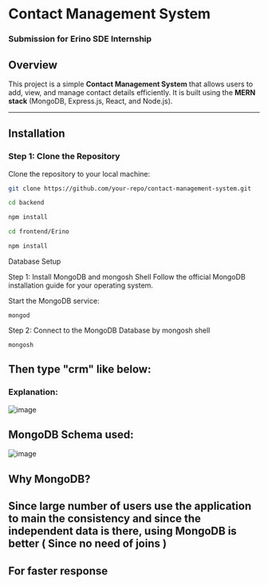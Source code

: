 # Contact Management System

### Submission for Erino SDE Internship

## Overview
This project is a simple **Contact Management System** that allows users to add, view, and manage contact details efficiently. It is built using the **MERN stack** (MongoDB, Express.js, React, and Node.js).

---

## Installation

### Step 1: Clone the Repository
Clone the repository to your local machine:
```bash
git clone https://github.com/your-repo/contact-management-system.git

cd backend

npm install

cd frontend/Erino

npm install

```
Database Setup

Step 1: Install MongoDB and mongosh Shell
Follow the official MongoDB installation guide for your operating system.

Start the MongoDB service:

```
mongod

```
Step 2: Connect to the MongoDB Database by mongosh shell

```
mongosh 

```
## Then type "crm" like below:
### Explanation:  
![image](https://github.com/user-attachments/assets/8e94587b-7ed8-4e2c-90e1-53acf382141a)

## MongoDB Schema used:

![image](https://github.com/user-attachments/assets/057955e8-328d-4ff0-820e-87b76313af56)

## Why MongoDB?

## Since large number of users use the application to main the consistency and since the independent data is there, using MongoDB is better ( Since no need of joins )

## For faster response










